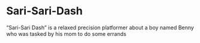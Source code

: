 # Sari-Sari-Dash
“Sari-Sari Dash” is a relaxed precision platformer about a boy named Benny who was tasked by his mom to do some errands 
